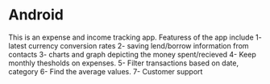 # Android
This is an expense and income tracking app.
Featuress of the app include
1- latest currency conversion rates
2- saving lend/borrow information from contacts
3- charts and graph depicting the money spent/recieved
4- Keep monthly thesholds on expenses.
5- Filter transactions based on date, category
6- Find the average values.
7- Customer support

